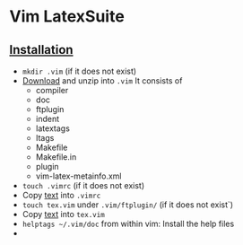 # Vim LatexSuite

## [Installation](http://vim-latex.sourceforge.net/index.php?subject=download&title=Download)

- `mkdir .vim` (if it does not exist)
- [Download](https://sourceforge.net/projects/vim-latex/files/) and unzip into `.vim`
It consists of
  - compiler
  - doc
  - ftplugin
  - indent
  - latextags
  - ltags
  - Makefile
  - Makefile.in
  - plugin
  - vim-latex-metainfo.xml
- `touch .vimrc` (if it does not exist)
- Copy [text](http://vim-latex.sourceforge.net/documentation/latex-suite/recommended-settings.html) into `.vimrc`
- `touch tex.vim` under `.vim/ftplugin/` (if it does not exist`)
- Copy [text](http://vim-latex.sourceforge.net/documentation/latex-suite/recommended-settings.html) into `tex.vim`
- `helptags ~/.vim/doc` from within vim: Install the help files
- 
